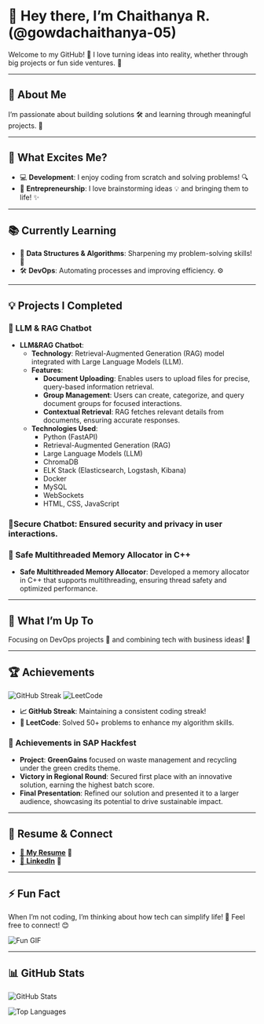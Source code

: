# 👋 Hey there, I’m Chaithanya R. (@gowdachaithanya-05)


Welcome to my GitHub! 🎉 I love turning ideas into reality, whether through big projects or fun side ventures. 🌟

---

## 🌟 About Me

I’m passionate about building solutions 🛠️ and learning through meaningful projects. 🌱

---

## 👀 What Excites Me?

- 💻 **Development**: I enjoy coding from scratch and solving problems! 🔍
- 🚀 **Entrepreneurship**: I love brainstorming ideas 💡 and bringing them to life! ✨

---

## 📚 Currently Learning

- 🧠 **Data Structures & Algorithms**: Sharpening my problem-solving skills! 🧩
- 🛠️ **DevOps**: Automating processes and improving efficiency. ⚙️

---

## 💡 Projects I Completed 

### 🤖 LLM & RAG Chatbot
- **LLM&RAG Chatbot**:
  - **Technology**: Retrieval-Augmented Generation (RAG) model integrated with Large Language Models (LLM).
  - **Features**:
    - **Document Uploading**: Enables users to upload files for precise, query-based information retrieval.
    - **Group Management**: Users can create, categorize, and query document groups for focused interactions.
    - **Contextual Retrieval**: RAG fetches relevant details from documents, ensuring accurate responses.
  - **Technologies Used**:
    - Python (FastAPI)
    - Retrieval-Augmented Generation (RAG)
    - Large Language Models (LLM)
    - ChromaDB
    - ELK Stack (Elasticsearch, Logstash, Kibana)
    - Docker
    - MySQL
    - WebSockets
    - HTML, CSS, JavaScript


### 🤖Secure Chatbot: Ensured security and privacy in user interactions.

### 🧩 Safe Multithreaded Memory Allocator in C++
- **Safe Multithreaded Memory Allocator**: Developed a memory allocator in C++ that supports multithreading, ensuring thread safety and optimized performance.

---

## 🚧 What I’m Up To

Focusing on DevOps projects 🚀 and combining tech with business ideas! 💼

---

## 🏆 Achievements

![GitHub Streak](https://github-readme-streak-stats.herokuapp.com/?user=gowdachaithanya-05&theme=dark)
![LeetCode](https://leetcard.jacoblin.cool/gowdachaithanya-05?theme=dark&ext=heat)

- **📈 GitHub Streak**: Maintaining a consistent coding streak!
- **🧩 LeetCode**: Solved 50+ problems to enhance my algorithm skills.

### 🏅 Achievements in SAP Hackfest

- **Project**: **GreenGains** focused on waste management and recycling under the green credits theme.
- **Victory in Regional Round**: Secured first place with an innovative solution, earning the highest batch score.
- **Final Presentation**: Refined our solution and presented it to a larger audience, showcasing its potential to drive sustainable impact.

---

## 📄 Resume & Connect

- [📄 **My Resume**](https://drive.google.com/file/d/15WTm5UphmKKDMIzvZMSsS8s_LPC7OGcM/view?usp=sharing) 📄
- [🔗 **LinkedIn**]([www.linkedin.com/in/chaithanya-r-3a442b25a](https://www.linkedin.com/in/chaithanya-r-3a442b25a/)) 🔗

---

## ⚡ Fun Fact

When I’m not coding, I’m thinking about how tech can simplify life! 🌈 Feel free to connect! 😊

![Fun GIF](https://github.com/gowdachaithanya-05/gowdachaithanya-05/blob/main/assets/fun.gif)

---

## 📊 GitHub Stats

![GitHub Stats](https://github-readme-stats.vercel.app/api?username=gowdachaithanya-05&show_icons=true&theme=radical)

![Top Languages](https://github-readme-stats.vercel.app/api/top-langs/?username=gowdachaithanya-05&layout=compact&theme=radical)

